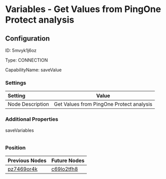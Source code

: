 # Variables - Get Values from PingOne Protect analysis
## Configuration
ID:  5mvyk1j6oz

Type: CONNECTION 

CapabilityName: saveValue

### Settings
| Setting | Value  |
| :------------------------ | ---------------------------------------- |
| Node Description | Get Values from PingOne Protect analysis | 
 




### Additional Properties
saveVariables
 ```json 

```




### Position
| Previous Nodes | Future Nodes |
| :------------- | ------------ |
| [pz7469or4k](./pz7469or4k.md) | [c69lo2tfh8](./c69lo2tfh8.md) |